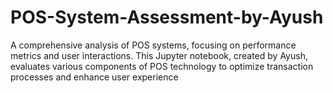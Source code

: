 # POS-System-Assessment-by-Ayush
A comprehensive analysis of POS systems, focusing on performance metrics and user interactions. This Jupyter notebook, created by Ayush, evaluates various components of POS technology to optimize transaction processes and enhance user experience
